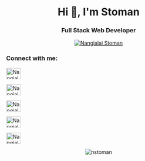 [comment]: <> (Titles)

<h1 align="center">Hi 👋, I'm Stoman</h1>
<h3 align="center">Full Stack Web Developer</h3>

[comment]: <> (Twitter Follow)

<p align="center">
  <a href="https://twitter.com/NangialaiStoman" target="blank"><img src="https://img.shields.io/twitter/follow/NangialaiStoman?logo=twitter&style=for-the-badge" alt="Nangialai Stoman" /></a>
</p>

<p align="left">
<h3 align="left">Connect with me:</h3>
<a href="https://stoman.medium.com" target="blank"><img align="center" src="https://cdn.jsdelivr.net/npm/simple-icons@3.0.1/icons/medium.svg" alt="Nangialai Stoman" height="30" width="40" /></a>

<a href="https://twitter.com/NangialaiStoman" target="blank"><img align="center" src="https://cdn.jsdelivr.net/npm/simple-icons@3.0.1/icons/twitter.svg" alt="Nangialai Stoman" height="30" width="40" /></a>

<a href="https://instagram.com/NangialaiStoman" target="blank"><img align="center" src="https://cdn.jsdelivr.net/npm/simple-icons@3.0.1/icons/instagram.svg" alt="Nangialai Stoman" height="30" width="40" /></a>

<a href="https://stackoverflow.com/users/6336406/nangialai-stoman" target="blank"><img align="center" src="https://cdn.jsdelivr.net/npm/simple-icons@3.0.1/icons/stackoverflow.svg" alt="Nangialai Stoman" height="30" width="40" /></a>

<a href="https://www.behance.net/NangialaiStoman" target="blank"><img align="center" src="https://cdn.jsdelivr.net/npm/simple-icons@3.0.1/icons/behance.svg" alt="Nangialai Stoman" height="30" width="40" /></a>
</p>

<p align="center">
  <!-- <img src="https://github-readme-stats.vercel.app/api/top-langs/?username=nstoman&layout=compact" alt="nstoman" />
  -->
  <img src="https://github-readme-stats.vercel.app/api?username=nstoman&show_icons=true" alt="nstoman" />
</p>